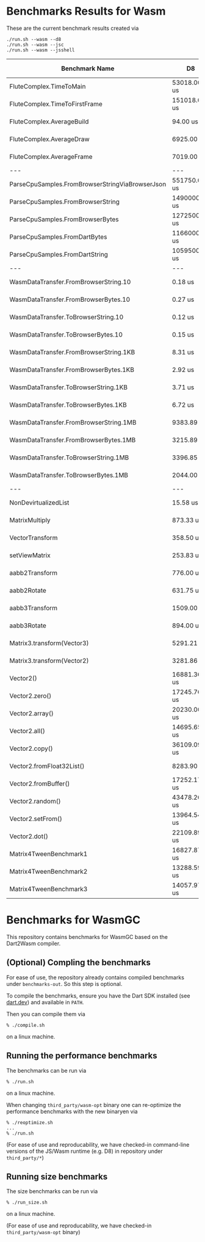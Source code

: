 # Benchmarks Results for Wasm

These are the current benchmark results created via
```
./run.sh --wasm --d8
./run.sh --wasm --jsc
./run.sh --wasm --jsshell
```

Benchmark Name                                    |         D8     |         JSC    (vs D8) |       JSShell  (vs D8)
------------------------------------------------- | -------------- | ---------------------- | ----------------------
FluteComplex.TimeToMain                           |    53018.00 us |   188548.00 us  (3.56) |   253074.00 us  (4.77)
FluteComplex.TimeToFirstFrame                     |   151018.00 us |   471548.00 us  (3.12) |   369074.00 us  (2.44)
FluteComplex.AverageBuild                         |       94.00 us |      891.00 us  (9.48) |      324.00 us  (3.45)
FluteComplex.AverageDraw                          |     6925.00 us |    51995.00 us  (7.51) |    19252.00 us  (2.78)
FluteComplex.AverageFrame                         |     7019.00 us |    52886.00 us  (7.53) |    19576.00 us  (2.79)
--- | --- | --- | ---
ParseCpuSamples.FromBrowserStringViaBrowserJson   |   551750.00 us |  1330000.00 us  (2.41) |   911000.00 us  (1.65)
ParseCpuSamples.FromBrowserString                 |  1490000.00 us |  4374500.00 us  (2.94) | 11786500.00 us  (7.91)
ParseCpuSamples.FromBrowserBytes                  |  1272500.00 us |  3718500.00 us  (2.92) | 11223000.00 us  (8.82)
ParseCpuSamples.FromDartBytes                     |  1166000.00 us |  2683500.00 us  (2.30) |  2723000.00 us  (2.34)
ParseCpuSamples.FromDartString                    |  1059500.00 us |  3284000.00 us  (3.10) |  3015500.00 us  (2.85)
--- | --- | --- | ---
WasmDataTransfer.FromBrowserString.10             |        0.18 us |        0.74 us  (4.16) |        0.31 us  (1.76)
WasmDataTransfer.FromBrowserBytes.10              |        0.27 us |        0.73 us  (2.66) |        1.60 us  (5.84)
WasmDataTransfer.ToBrowserString.10               |        0.12 us |        0.50 us  (4.01) |        1.93 us (15.61)
WasmDataTransfer.ToBrowserBytes.10                |        0.15 us |        0.50 us  (3.45) |        1.45 us  (9.96)
WasmDataTransfer.FromBrowserString.1KB            |        8.31 us |       13.95 us  (1.68) |      116.63 us (14.03)
WasmDataTransfer.FromBrowserBytes.1KB             |        2.92 us |       13.04 us  (4.46) |      117.40 us (40.16)
WasmDataTransfer.ToBrowserString.1KB              |        3.71 us |       18.58 us  (5.01) |      152.19 us (41.04)
WasmDataTransfer.ToBrowserBytes.1KB               |        6.72 us |       11.34 us  (1.69) |      112.99 us (16.81)
WasmDataTransfer.FromBrowserString.1MB            |     9383.89 us |    14228.19 us  (1.52) |   120000.00 us (12.79)
WasmDataTransfer.FromBrowserBytes.1MB             |     3215.89 us |    12700.00 us  (3.95) |   118882.35 us (36.97)
WasmDataTransfer.ToBrowserString.1MB              |     3396.85 us |    18544.64 us  (5.46) |   154846.15 us (45.59)
WasmDataTransfer.ToBrowserBytes.1MB               |     2044.00 us |    11318.68 us  (5.54) |   115333.33 us (56.43)
--- | --- | --- | ---
NonDevirtualizedList                              |       15.58 us |       49.75 us  (3.19) |       47.78 us  (3.07)
MatrixMultiply                                    |      873.33 us |    10527.36 us (12.05) |      854.00 us  (0.98)
VectorTransform                                   |      358.50 us |     5210.00 us (14.53) |      370.50 us  (1.03)
setViewMatrix                                     |      253.83 us |    10190.00 us (40.14) |      894.67 us  (3.52)
aabb2Transform                                    |      776.00 us |    17573.91 us (22.65) |     1626.67 us  (2.10)
aabb2Rotate                                       |      631.75 us |    15792.31 us (25.00) |     1434.03 us  (2.27)
aabb3Transform                                    |     1509.00 us |    34810.34 us (23.07) |     2938.67 us  (1.95)
aabb3Rotate                                       |      894.00 us |    27240.00 us (30.47) |     2358.75 us  (2.64)
Matrix3.transform(Vector3)                        |     5291.21 us |    95409.09 us (18.03) |     6880.00 us  (1.30)
Matrix3.transform(Vector2)                        |     3281.86 us |    49357.14 us (15.04) |     3907.34 us  (1.19)
Vector2()                                         |    16881.36 us |   505250.00 us (29.93) |    37127.27 us  (2.20)
Vector2.zero()                                    |    17245.76 us |   294571.43 us (17.08) |    24402.44 us  (1.41)
Vector2.array()                                   |    20230.00 us |   712666.67 us (35.23) |    52205.13 us  (2.58)
Vector2.all()                                     |    14695.65 us |   510250.00 us (34.72) |    41937.50 us  (2.85)
Vector2.copy()                                    |    36109.09 us |   526500.00 us (14.58) |    57314.29 us  (1.59)
Vector2.fromFloat32List()                         |     8283.90 us |   109947.37 us (13.27) |    14818.84 us  (1.79)
Vector2.fromBuffer()                              |    17252.17 us |   327571.43 us (18.99) |    39411.76 us  (2.28)
Vector2.random()                                  |    43478.26 us |  1135500.00 us (26.12) |    97095.24 us  (2.23)
Vector2.setFrom()                                 |    13964.54 us |   223300.00 us (15.99) |    32500.00 us  (2.33)
Vector2.dot()                                     |    22109.89 us |   524250.00 us (23.71) |    36509.09 us  (1.65)
Matrix4TweenBenchmark1                            |    16827.87 us |   902000.00 us (53.60) |    86416.67 us  (5.14)
Matrix4TweenBenchmark2                            |    13288.59 us |   745333.33 us (56.09) |    71892.86 us  (5.41)
Matrix4TweenBenchmark3                            |    14057.97 us |   749000.00 us (53.28) |    73107.14 us  (5.20)



# Benchmarks for WasmGC

This repository contains benchmarks for WasmGC based on the Dart2Wasm compiler.

## (Optional) Compling the benchmarks

For ease of use, the repository already contains compiled benchmarks under
`benchmarks-out`. So this step is optional.

To compile the benchmarks, ensure you have the Dart SDK installed (see
[dart.dev](https://dart.dev/get-dart)) and available in `PATH`.

Then you can compile them via
```
% ./compile.sh
```
on a linux machine.

## Running the performance benchmarks

The benchmarks can be run via
```
% ./run.sh
```
on a linux machine.

When changing `third_party/wasm-opt` binary one can re-optimize the performance
benchmarks with the new binaryen via
```
% ./reoptimize.sh
...
% ./run.sh
```

(For ease of use and reproducability, we have checked-in command-line versions
of the JS/Wasm runtime (e.g. D8) in repository under `third_party/*`)

## Running size benchmarks

The size benchmarks can be run via
```
% ./run_size.sh
```
on a linux machine.

(For ease of use and reproducability, we have checked-in
`third_party/wasm-opt` binary)
